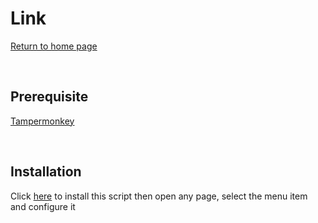 Link
====
[Return to home page](/README.md)

<br>

Prerequisite
--------------------

[Tampermonkey](https://www.tampermonkey.net/)

<br>

Installation
------------

Click [here](https://raw.githubusercontent.com/kaerez/JSMonkey/main/Link/link.user.js) to install this script then open any page, select the menu item and configure it
